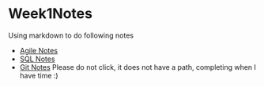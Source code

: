 # Week1Notes
Using markdown to do following notes
* [Agile Notes](https://github.com/ManhimYeung/Week1Notes/blob/master/SQLnotes/SQL.md)
* [SQL Notes](https://github.com/ManhimYeung/Week1Notes/blob/master/SQLnotes/SQL.md)
* [Git Notes]() Please do not click, it does not have a path, completing when I have time :) 

